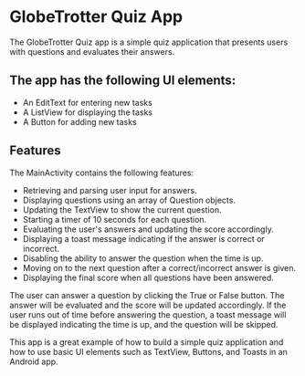 # GlobeTrotter Quiz App

The GlobeTrotter Quiz app is a simple quiz application that presents users with questions and evaluates their answers. 

## The app has the following UI elements:

* An EditText for entering new tasks
* A ListView for displaying the tasks
* A Button for adding new tasks

## Features
The MainActivity contains the following features:

* Retrieving and parsing user input for answers.
* Displaying questions using an array of Question objects.
* Updating the TextView to show the current question.
* Starting a timer of 10 seconds for each question.
* Evaluating the user's answers and updating the score accordingly.
* Displaying a toast message indicating if the answer is correct or incorrect.
* Disabling the ability to answer the question when the time is up.
* Moving on to the next question after a correct/incorrect answer is given.
* Displaying the final score when all questions have been answered.

The user can answer a question by clicking the True or False button. 
The answer will be evaluated and the score will be updated accordingly. 
If the user runs out of time before answering the question, a toast message will be displayed indicating the time is up, and the question will be skipped.

This app is a great example of how to build a simple quiz application and how to use basic UI elements such as TextView, Buttons, and Toasts in an Android app.
